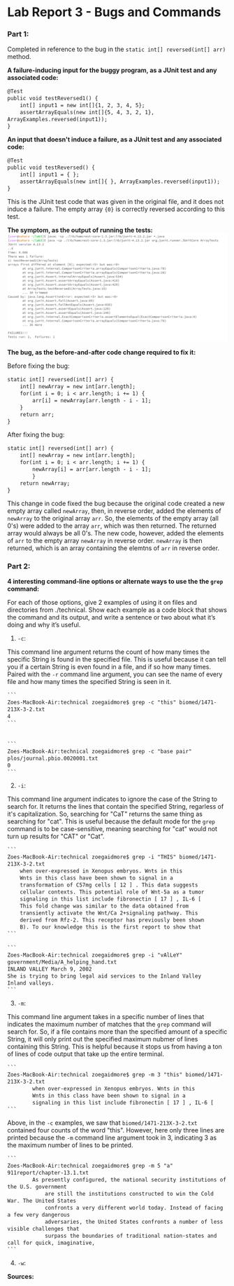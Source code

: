 
# Lab Report 3 - Bugs and Commands

### Part 1:

Completed in reference to the bug in the `static int[] reversed(int[] arr)` method.

**A failure-inducing input for the buggy program, as a JUnit test and any associated code:**
```
@Test
public void testReversed1() {
	int[] input1 = new int[]{1, 2, 3, 4, 5};
	assertArrayEquals(new int[]{5, 4, 3, 2, 1}, ArrayExamples.reversed(input1));
}
```

**An input that doesn't induce a failure, as a JUnit test and any associated code:**
```
@Test
public void testReversed() {
	int[] input1 = { };
	assertArrayEquals(new int[]{ }, ArrayExamples.reversed(input1));
}
```
This is the JUnit test code that was given in the original file, and it does not induce a failure. The empty array `{0}` is correctly reversed according to this test.

**The symptom, as the output of running the tests:**
![](FailureOutput.png)


**The bug, as the before-and-after code change required to fix it:**

Before fixing the bug:
```
static int[] reversed(int[] arr) {
	int[] newArray = new int[arr.length];
	for(int i = 0; i < arr.length; i += 1) {
		arr[i] = newArray[arr.length - i - 1];
	}
	return arr;
}
```

After fixing the bug:
```
static int[] reversed(int[] arr) {
	int[] newArray = new int[arr.length]; 
	for(int i = 0; i < arr.length; i += 1) {
		newArray[i] = arr[arr.length - i - 1];
    	}
	return newArray;
}
```

This change in code fixed the bug because the original code created a new empty array called `newArray`, then, in reverse order, added the elements of `newArray` to the original array `arr`. So, the elements of the empty array (all 0's) were added to the array `arr`, which was then returned. The returned array would always be all 0's.
The new code, however, added the elements of `arr` to the empty array `newArray` in reverse order. `newArray` is then returned, which is an array containing the elemtns of `arr` in reverse order. 


### Part 2:

**4 interesting command-line options or alternate ways to use the the `grep` command:**

For each of those options, give 2 examples of using it on files and directories from ./technical. Show each example as a code block that shows the command and its output, and write a sentence or two about what it’s doing and why it’s useful.


1. `-c`:

This command line argument returns the count of how many times the specific String is found in the specified file. This is useful 	because it can tell you if a certain String is even found in a file, and if so how many times. Paired with the `-r` command line 	argument, you can see the name of every file and how many times the specified String is seen in it.


	```
	Zoes-MacBook-Air:technical zoegaidmore$ grep -c "this" biomed/1471-213X-3-2.txt
	4
	```

 
	```
	Zoes-MacBook-Air:technical zoegaidmore$ grep -c "base pair" plos/journal.pbio.0020001.txt
	0
	```

2. `-i`:

This command line argument indicates to ignore the case of the String to search for. It returns the lines that contain the specified String, regarless of it's capitalization. So, searching for "CaT" returns the same thing as searching for "cat". This is useful because the default mode for the `grep` command is to be case-sensitive, meaning searching for "cat" would not turn up results for "CAT" or "Cat".

	```
 	Zoes-MacBook-Air:technical zoegaidmore$ grep -i "THIS" biomed/1471-213X-3-2.txt
        when over-expressed in Xenopus embryos. Wnts in this
        Wnts in this class have been shown to signal in a
        transformation of C57mg cells [ 12 ] . This data suggests
        cellular contexts. This potential role of Wnt-5a as a tumor
        signaling in this list include fibronectin [ 17 ] , IL-6 [
        This fold change was similar to the data obtained from
        transiently activate the Wnt/Ca 2+signaling pathway. This
        derived from Rfz-2. This receptor has previously been shown
        B). To our knowledge this is the first report to show that
 	```

 	```
  	Zoes-MacBook-Air:technical zoegaidmore$ grep -i "vAlLeY" government/Media/A_helping_hand.txt 
	INLAND VALLEY March 9, 2002
	She is trying to bring legal aid services to the Inland Valley
	Inland valleys.
  	```

3. `-m`:

This command line argument takes in a specific number of lines that indicates the maximum number of matches that the `grep` command will search for. So, if a file contains more than the specified amount of a specific String, it will only print out the specified maximum nubmer of lines containing this String. This is helpful because it stops us from having a ton of lines of code output that take up the entire terminal.

	```
 	Zoes-MacBook-Air:technical zoegaidmore$ grep -m 3 "this" biomed/1471-213X-3-2.txt
        	when over-expressed in Xenopus embryos. Wnts in this
        	Wnts in this class have been shown to signal in a
        	signaling in this list include fibronectin [ 17 ] , IL-6 [
 	```
Above, in the `-c` examples, we saw that `biomed/1471-213X-3-2.txt` contained four counts of the word "this". However, here only three lines are printed because the `-m` command line argument took in 3, indicating 3 as the maximum number of lines to be printed. 

	```
 	Zoes-MacBook-Air:technical zoegaidmore$ grep -m 5 "a" 911report/chapter-13.1.txt
            As presently configured, the national security institutions of the U.S. government
                are still the institutions constructed to win the Cold War. The United States
                confronts a very different world today. Instead of facing a few very dangerous
                adversaries, the United States confronts a number of less visible challenges that
                surpass the boundaries of traditional nation-states and call for quick, imaginative,
 	```

4. `-w`:

**Sources:**
